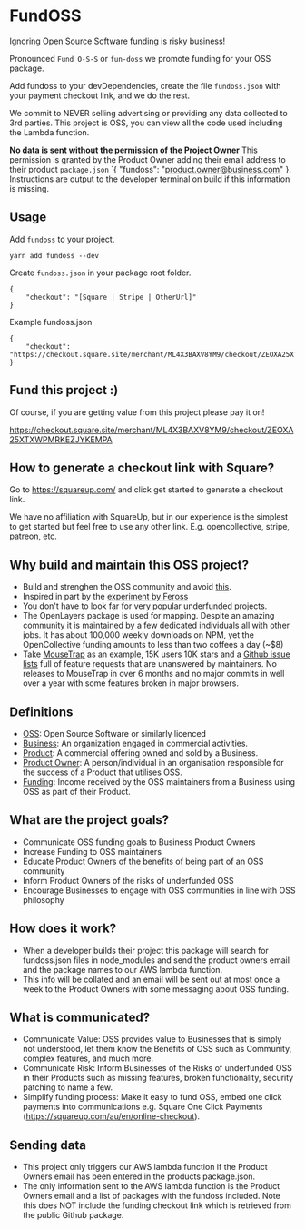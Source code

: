 # FundOSS

Ignoring Open Source Software funding is risky business!

Pronounced `Fund O-S-S` or `fun-doss` we promote funding for your OSS package.

Add fundoss to your devDependencies, create the file `fundoss.json` with your payment checkout link, and we do the rest.

We commit to NEVER selling advertising or providing any data collected to 3rd parties. This project is OSS, you can view all the code used including the Lambda function.

**No data is sent without the permission of the Project Owner** This permission is granted by the Product Owner adding their email address to their product `package.json` `{ "fundoss": "product.owner@business.com" }. Instructions are output to the developer terminal on build if this information is missing.

## Usage

Add `fundoss` to your project.

```
yarn add fundoss --dev
```

Create `fundoss.json` in your package root folder.

```
{
    "checkout": "[Square | Stripe | OtherUrl]"
}
```

Example fundoss.json

```
{
    "checkout": "https://checkout.square.site/merchant/ML4X3BAXV8YM9/checkout/ZEOXA25XTXWPMRKEZJYKEMPA"
}
```

## Fund this project :)

Of course, if you are getting value from this project please pay it on!

https://checkout.square.site/merchant/ML4X3BAXV8YM9/checkout/ZEOXA25XTXWPMRKEZJYKEMPA

## How to generate a checkout link with Square?

Go to https://squareup.com/ and click get started to generate a checkout link.

We have no affiliation with SquareUp, but in our experience is the simplest to get started but feel free to use any other link. E.g. opencollective, stripe, patreon, etc.

## Why build and maintain this OSS project?

- Build and strenghen the OSS community and avoid [this](https://github.com/pedronauck/docz/issues/1634).
- Inspired in part by the [experiment by Feross](https://feross.org/funding-experiment-recap/)
- You don't have to look far for very popular underfunded projects.
- The OpenLayers package is used for mapping. Despite an amazing community it is maintained by a few dedicated individuals all with other jobs. It has about 100,000 weekly downloads on NPM, yet the OpenCollective funding amounts to less than two coffees a day (~$8)
- Take [MouseTrap](https://github.com/ccampbell/mousetrap) as an example, 15K users 10K stars and a [Github issue lists](https://github.com/ccampbell/mousetrap/issues) full of feature requests that are unanswered by maintainers. No releases to MouseTrap in over 6 months and no major commits in well over a year with some features broken in major browsers.

## Definitions

- [OSS](https://en.wikipedia.org/wiki/Open-source_software): Open Source Software or similarly licenced
- [Business](https://en.wikipedia.org/wiki/Business): An organization engaged in commercial activities. 
- [Product](https://en.wikipedia.org/wiki/Product_(business)): A commercial offering owned and sold by a Business.
- [Product Owner](https://en.wikipedia.org/wiki/Scrum_(software_development)#Product_owner): A person/individual in an organisation responsible for the success of a Product that utilises OSS.
- [Funding](https://en.wikipedia.org/wiki/Funding): Income received by the OSS maintainers from a Business using OSS as part of their Product.

## What are the project goals?

 - Communicate OSS funding goals to Business Product Owners
 - Increase Funding to OSS maintainers
 - Educate Product Owners of the benefits of being part of an OSS community
 - Inform Product Owners of the risks of underfunded OSS
 - Encourage Businesses to engage with OSS communities in line with OSS philosophy

## How does it work?

- When a developer builds their project this package will search for fundoss.json files in node_modules and send the product owners email and the package names to our AWS lambda function.
- This info will be collated and an email will be sent out at most once a week to the Product Owners with some messaging about OSS funding.

## What is communicated?

- Communicate Value: OSS provides value to Businesses that is simply not understood, let them know the Benefits of OSS such as Community, complex features, and much more.
- Communicate Risk: Inform Businesses of the Risks of underfunded OSS in their Products such as missing features, broken functionality, security patching to name a few.
- Simplify funding process: Make it easy to fund OSS, embed one click payments into communications e.g. Square One Click Payments (https://squareup.com/au/en/online-checkout).

## Sending data

- This project only triggers our AWS lambda function if the Product Owners email has been entered in the products package.json.
- The only information sent to the AWS lambda function is the Product Owners email and a list of packages with the fundoss included. Note this does NOT include the funding checkout link which is retrieved from the public Github package.